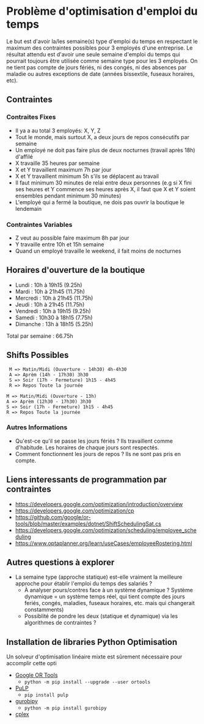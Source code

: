 # Problème d'optimisation d'emploi du temps

Le but est d'avoir la/les semaine(s) type d'emploi du temps en respectant le maximum des contraintes possibles pour 3 employés d'une entreprise. Le résultat attendu est d'avoir une seule semaine d'emploi du temps qui pourrait toujours être utilisée comme semaine type pour les 3 employés. On ne tient pas compte de jours fériés, ni des congés, ni des absences par maladie ou autres exceptions de date (années bissextile, fuseaux horaires, etc).

## Contraintes

### Contraites Fixes

- Il ya a au total 3 employés: X, Y, Z
- Tout le monde, mais surtout X, a deux jours de repos consécutifs par semaine
- Un employé ne doit pas faire plus de deux nocturnes (travail après 18h) d'affilé
- X travaille 35 heures par semaine
- X et Y travaillent maximum 7h par jour
- X et Y travaillent minimum 5h s'ils se déplacent au travail
- Il faut minimum 30 minutes de relai entre deux personnes (e.g si X fini ses heures et Y commence ses heures après X, il faut que X et Y soient ensembles pendant minimum 30 minutes)
- L'employé qui a fermé la boutique, ne dois pas ouvrir la boutique le lendemain

### Contraintes Variables

- Z veut au possible faire maximum 8h par jour
- Y travaille entre 10h et 15h semaine
- Quand un employé travaille le weekend, il fait moins de nocturnes


## Horaires d'ouverture de la boutique

- Lundi : 10h à 19h15 (9.25h)
- Mardi : 10h à 21h45 (11.75h)
- Mercredi : 10h à 21h45 (11.75h)
- Jeudi : 10h à 21h45 (11.75h)
- Vendredi : 10h à 19h15 (9.25h)
- Samedi : 10h30 à 18h15 (7.75h)
- Dimanche :  13h à 18h15 (5.25h)

Total par semaine : 66.75h

## Shifts Possibles

```text
 M => Matin/Midi (Ouverture - 14h30) 4h-4h30
 A => Aprèm (14h - 17h30) 3h30
 S => Soir (17h - Fermeture) 1h15 - 4h45
 R => Repos Toute la journée
 ```


```text
M => Matin/Midi (Ouverture - 13h)
A => Aprèm (12h30 - 17h30) 3h30
S => Soir (17h - Fermeture) 1h15 - 4h45
R => Repos Toute la journée
```

### Autres Informations

- Qu'est-ce qu'il se passe les jours fériés ? Ils travaillent comme d'habitude. Les horaires de chaque jours sont respectés.
- Comment fonctionnent les jours de repos ? Ils ne sont pas pris en compte.

## Liens interessants de programmation par contraintes

- <https://developers.google.com/optimization/introduction/overview>
- <https://developers.google.com/optimization/cp>
- <https://github.com/google/or-tools/blob/master/examples/dotnet/ShiftSchedulingSat.cs>
- <https://developers.google.com/optimization/scheduling/employee_scheduling>
- <https://www.optaplanner.org/learn/useCases/employeeRostering.html>

## Autres questions à explorer

- La semaine type (approche statique) est-elle vraiment la meilleure approche pour établir l'emploi du temps des salariés ?
  - À analyser pours/contres face à un système dynamique ? Système dynamique = un système temps réel, qui tient compte des jours feriés, congés, maladies, fuseaux horaires, etc. mais qui changerait constamments)
  - Possiblité de pondre les deux (statique et dynamique) via les algorithmes de contraintes ?

## Installation de libraries Python Optimisation

Un solveur d'optimisation linéaire mixte est sûrement nécessaire pour accomplir cette opti

- [Google OR Tools](https://developers.google.com/optimization/install)
  - `python -m pip install --upgrade --user ortools`
- [PuLP](https://pypi.org/project/PuLP/)
  - `pip install pulp`
- [gurobipy](https://support.gurobi.com/hc/en-us/articles/360044290292-How-do-I-install-Gurobi-for-Python)
  - `python -m pip install gurobipy`
- [cplex](https://pypi.org/project/cplex/)